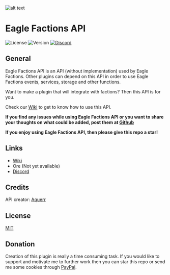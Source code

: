 ![alt text](http://i.imgur.com/Lh7W1Mo.png)

# Eagle Factions API

![License](https://img.shields.io/github/license/aquerr/eaglefactionsapi.svg?label=License)
![Version](https://img.shields.io/github/release/aquerr/eaglefactionsapi.svg?label=Version)
[![Discord](https://img.shields.io/discord/447076657698963466.svg?color=blue&label=Discord&logo=Discord&logoColor=white)](https://discord.gg/Zg3rWta)

## General
Eagle Factions API is an API (without implementation) used by Eagle Factions.
Other plugins can depend on this API in order to use Eagle Factions events, services, storage and other functions.

Want to make a plugin that will integrate with factions? Then this API is for you.

Check our [Wiki](https://github.com/Aquerr/EagleFactionsAPI/wiki) to get to know how to use this API.

**If you find any issues while using **Eagle Factions API** or you want to share your thoughts on what could be added, post them at [Github](https://github.com/Aquerr/EagleFactionsAPI/issues)**

**If you enjoy using Eagle Factions API, then please give this repo a star!**

## Links

* [Wiki](https://github.com/Aquerr/EagleFactions/wiki)
* Ore (Not yet available)
* [Discord](https://discord.gg/Zg3rWta)

## Credits

API creator: [Aquerr](https://github.com/Aquerr)

## License

[MIT](https://github.com/Aquerr/EagleFactionsAPI/blob/master/LICENSE)

## Donation

Creation of this plugin is really a time consuming task. If you would like to support and motivate me to further work then you can star this repo or send me some cookies through [PayPal](https://www.paypal.me/aquerr).